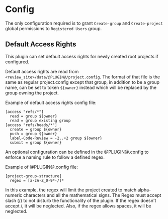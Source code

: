 # Config
The only configuration required is to grant `Create-group` and `Create-project`
global permissions to `Registered Users` group.

## Default Access Rights

This plugin can set default access rights for newly created root projects if configured.

Default access rights are read from `<review_site>/data/@PLUGIN@/project.config`.
The format of that file is the same as regular project.config except that group, in addition to
be a group name, can be set to token `${owner}` instead which will be replaced by the group owning
the project.

Example of default access rights config file:

```
[access "refs/*"]
  read = group ${owner}
  read = group existing group
[access "refs/heads/*"]
  create = group ${owner}
  push = group ${owner}
  label-Code-Review = -2..+2 group ${owner}
  submit = group ${owner}

```
An optional configuration can be defined in the @PLUGIN@.config to enforce a naming rule
to follow a defined regex.

Example of @PLUGIN@.config file:

```
[project-group-structure]
  regex = [a-zA-Z_0-9*-/]*

```

In this example, the regex will limit the project created to match alpha-numeric characters
and all the mathematical signs. The Regex must accept slash (/) to not disturb the
functionality of the plugin. If the regex doesn't accept /, it will be neglected.
Also, if the regex allows spaces, it will be neglected.
